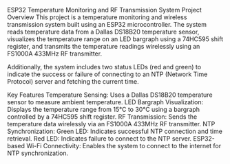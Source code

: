 ESP32 Temperature Monitoring and RF Transmission System
Project Overview
This project is a temperature monitoring and wireless transmission system built using an ESP32 microcontroller. The system reads temperature data from a Dallas DS18B20 temperature sensor, visualizes the temperature range on an LED bargraph using a 74HC595 shift register, and transmits the temperature readings wirelessly using an FS1000A 433MHz RF transmitter.

Additionally, the system includes two status LEDs (red and green) to indicate the success or failure of connecting to an NTP (Network Time Protocol) server and fetching the current time. 

Key Features
Temperature Sensing: Uses a Dallas DS18B20 temperature sensor to measure ambient temperature.
LED Bargraph Visualization: Displays the temperature range from 15°C to 30°C using a bargraph controlled by a 74HC595 shift register.
RF Transmission: Sends the temperature data wirelessly via an FS1000A 433MHz RF transmitter.
NTP Synchronization:
Green LED: Indicates successful NTP connection and time retrieval.
Red LED: Indicates failure to connect to the NTP server.
ESP32-based Wi-Fi Connectivity: Enables the system to connect to the internet for NTP synchronization.

